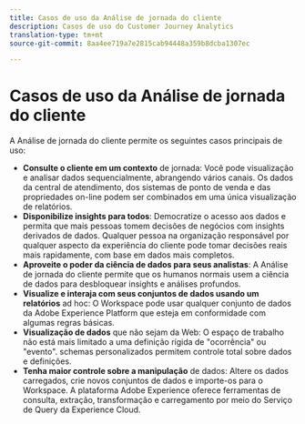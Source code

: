 ```yaml
---
title: Casos de uso da Análise de jornada do cliente
description: Casos de uso do Customer Journey Analytics
translation-type: tm+mt
source-git-commit: 8aa4ee719a7e2815cab94448a359b8dcba1307ec

---
```



# Casos de uso da Análise de jornada do cliente

A Análise de jornada do cliente permite os seguintes casos principais de uso:

* **Consulte o cliente em um contexto** de jornada: Você pode visualização e analisar dados sequencialmente, abrangendo vários canais. Os dados da central de atendimento, dos sistemas de ponto de venda e das propriedades on-line podem ser combinados em uma única visualização de relatórios.
* **Disponibilize insights para todos**: Democratize o acesso aos dados e permita que mais pessoas tomem decisões de negócios com insights derivados de dados. Qualquer pessoa na organização responsável por qualquer aspecto da experiência do cliente pode tomar decisões reais mais rapidamente, com base em dados mais completos.
* **Aproveite o poder da ciência de dados para seus analistas**: A Análise de jornada do cliente permite que os humanos normais usem a ciência de dados para desbloquear insights e análises profundos.
* **Visualize e interaja com seus conjuntos de dados usando um relatórios** ad hoc: O Workspace pode usar qualquer conjunto de dados da Adobe Experience Platform que esteja em conformidade com algumas regras básicas.
* **Visualização de dados** que não sejam da Web: O espaço de trabalho não está mais limitado a uma definição rígida de &quot;ocorrência&quot; ou &quot;evento&quot;. schemas personalizados permitem controle total sobre dados e definições.
* **Tenha maior controle sobre a manipulação** de dados: Altere os dados carregados, crie novos conjuntos de dados e importe-os para o Workspace. A plataforma Adobe Experience oferece ferramentas de consulta, extração, transformação e carregamento por meio do Serviço de Query da Experience Cloud.
